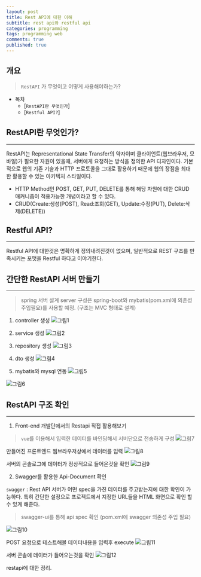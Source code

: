 ```yaml
---
layout: post
title: Rest API에 대한 이해
subtitle: rest api와 restful api
categories: programming
tags: programming web
comments: true
published: true
---
```


## 개요
> `RestAPI` 가 무엇이고 어떻게 사용해야하는가?
  
- 목차
	- [`RestAPI란 무엇인가`]
	- [`Restful API?`]
  
## RestAPI란 무엇인가?
---
RestAPI는 Representational State Transfer의 약자이며 클라이언트(웹브라우저, 모바일)가 필요한 자원이 있을때, 서버에게 요청하는 방식을 정의한 API 디자인이다.
기본적으로 웹의 기존 기술과 HTTP 프로토콜을 그대로 활용하기 때문에 웹의 장점을 최대한 활용할 수 있는 아키텍처 스타일이다.

- HTTP Method인 POST, GET, PUT, DELETE를 통해 해당 자원에 대한 CRUD 매커니즘이 적용가능한 개념이라고 할 수 있다.
- CRUD(Create:생성(POST), Read:조회(GET), Update:수정(PUT), Delete:삭제(DELETE))

## Restful API?   
---
Restful API에 대한것은 명확하게 정의내려진것이 없으며, 일반적으로 REST 구조를 만족시키는 포맷을 Restful 하다고 이야기한다. 

## 간단한 RestAPI 서버 만들기
---
> spring 서버 설계
server 구성은 spring-boot와 mybatis(pom.xml에 의존성 주입필요)를 사용할 예정.
(구조는 MVC 형태로 설계)

1. controller 생성
![그림1](https://zunoxi.github.io/assets/img/dev/web/restapi/spring1.jpg)

2. service 생성
![그림2](https://zunoxi.github.io/assets/img/dev/web/restapi/service.jpg)

3. repository 생성
![그림3](https://zunoxi.github.io/assets/img/dev/web/restapi/repo.jpg)

4. dto 생성
![그림4](https://zunoxi.github.io/assets/img/dev/web/restapi/dto.jpg)

5. mybatis와 mysql 연동
![그림5](https://zunoxi.github.io/assets/img/dev/web/restapi/mybatis.jpg)

![그림6](https://zunoxi.github.io/assets/img/dev/web/restapi/sql.jpg)

## RestAPI 구조 확인
---

1. Front-end 개발단에서의 Restapi 직접 활용해보기
> `vue`를 이용해서 입력한 데이터를 바인딩해서 서버단으로 전송하게 구성
![그림7](https://zunoxi.github.io/assets/img/dev/web/restapi/vscode.png)

만들어진 프론트엔드 웹브라우저상에서 데이터를 입력
![그림8](https://zunoxi.github.io/assets/img/dev/web/restapi/vue.jpg)

서버의 콘솔로그에 데이터가 정상적으로 들어온것을 확인
![그림9](https://zunoxi.github.io/assets/img/dev/web/restapi/console.jpg)

2. Swagger를 활용한 Api-Document 확인

`swagger` : Rest API 서버가 어떤 spec을 가진 데이터를 주고받는지에 대한 확인이 가능하다. 
특히 간단한 설정으로 프로젝트에서 지정한 URL들을 HTML 화면으로 확인 할 수 있게 해준다.

> swagger-ui를 통해 api spec 확인
(pom.xml에 swagger 의존성 주입 필요)

![그림10](https://zunoxi.github.io/assets/img/dev/web/restapi/swagger.jpg)

POST 요청으로 테스트해볼 데이터내용을 입력후 execute 
![그림11](https://zunoxi.github.io/assets/img/dev/web/restapi/swagger2.jpg)

서버 콘솔에 데이터가 들어오는것을 확인
![그림12](https://zunoxi.github.io/assets/img/dev/web/restapi/console2.jpg)

restapi에 대한 정리.
